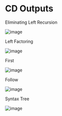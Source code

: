 # CD Outputs

Eliminating Left Recursion

![image](https://github.com/PriyanshiNegi01/CD/assets/121029180/8ebdd6db-4619-4882-829d-c6e3ef1887cf)

Left Factoring

![image](https://github.com/PriyanshiNegi01/CD/assets/121029180/e9a3ea67-9069-461d-99c3-0d8d109b32c0)

First

![image](https://github.com/PriyanshiNegi01/CD/assets/121029180/02b404ad-cabf-4574-9f07-d64be87bd349)

Follow

![image](https://github.com/PriyanshiNegi01/CD/assets/121029180/63e21fcf-342b-40ba-93f7-6094a99e6caa)

Syntax Tree

![image](https://github.com/PriyanshiNegi01/CD/assets/121029180/e388f2ee-2445-436f-b84d-1d817fe68c74)

